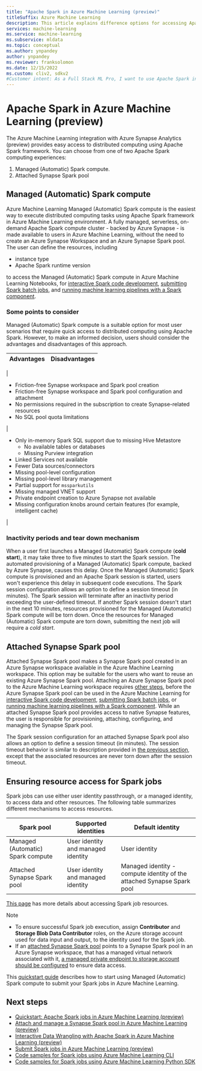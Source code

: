```yaml
---
title: "Apache Spark in Azure Machine Learning (preview)"
titleSuffix: Azure Machine Learning
description: This article explains difference options for accessing Apache Spark in Azure Machine Learning.
services: machine-learning
ms.service: machine-learning
ms.subservice: mldata
ms.topic: conceptual
ms.author: ynpandey
author: ynpandey
ms.reviewer: franksolomon
ms.date: 12/15/2022
ms.custom: cliv2, sdkv2
#Customer intent: As a Full Stack ML Pro, I want to use Apache Spark in Azure Machine Learning.
---
```


# Apache Spark in Azure Machine Learning (preview)
The Azure Machine Learning integration with Azure Synapse Analytics (preview) provides easy access to distributed computing using Apache Spark framework. You can choose from one of two Apache Spark computing experiences:
1. Managed (Automatic) Spark compute.
2. Attached Synapse Spark pool

## Managed (Automatic) Spark compute
Azure Machine Learning Managed (Automatic) Spark compute is the easiest way to execute distributed computing tasks using Apache Spark framework in Azure Machine Learning environment. A fully managed, serverless, on-demand Apache Spark compute cluster - backed by Azure Synapse - is made available to users in Azure Machine Learning, without the need to create an Azure Synapse Workspace and an Azure Synapse Spark pool. The user can define the resources, including

- instance type
- Apache Spark runtime version

to access the Managed (Automatic) Spark compute in Azure Machine Learning Notebooks, for [interactive Spark code development](./interactive-data-wrangling-with-apache-spark-azure-ml.md), [submitting Spark batch jobs](./how-to-submit-spark-jobs.md), and [running machine learning pipelines with a Spark component](./how-to-submit-spark-jobs.md#spark-component-in-a-pipeline-job).

### Some points to consider
Managed (Automatic) Spark compute is a suitable option for most user scenarios that require quick access to distributed computing using Apache Spark. However, to make an informed decision, users should consider the advantages and disadvantages of this approach.

|Advantages|Disadvantages|
|----------|-------------|

|<ul><li>Friction-free Synapse workspace and Spark pool creation</li><li>Friction-free Synapse workspace and Spark pool configuration and attachment</li><li>No permissions required in the subscription to create Synapse-related resources</li><li>No SQL pool quota limitations</li></ul>|<ul><li>Only in-memory Spark SQL support due to missing Hive Metastore<ul><li>No available tables or databases</li><li>Missing Purview integration</li></ul><li>Linked Services not available</li><li>Fewer Data sources/connectors</li><li>Missing pool-level configuration</li><li>Missing pool-level library management</li><li>Partial support for `mssparkutils`</li><li>Missing managed VNET support</li><li>Private endpoint creation to Azure Synapse not available</li><li>Missing configuration knobs around certain features (for example, intelligent cache)</li></ul>|

### Inactivity periods and tear down mechanism
When a user first launches a Managed (Automatic) Spark compute (**cold start**), it may take three to five minutes to start the Spark session. The automated provisioning of a Managed (Automatic) Spark compute, backed by Azure Synapse, causes this delay. Once the Managed (Automatic) Spark compute is provisioned and an Apache Spark session is started, users won't experience this delay in subsequent code executions. The Spark session configuration allows an option to define a session timeout (in minutes). The Spark session will terminate after an inactivity period exceeding the user-defined timeout. If another Spark session doesn't start in the next 10 minutes, resources provisioned for the Managed (Automatic) Spark compute will be torn down. Once the resources for Managed (Automatic) Spark compute are torn down, submitting the next job will require a *cold start*.

## Attached Synapse Spark pool
Attached Synapse Spark pool makes a Synapse Spark pool created in an Azure Synapse workspace available in the Azure Machine Learning workspace. This option may be suitable for the users who want to reuse an existing Azure Synapse Spark pool. Attaching an Azure Synapse Spark pool to the Azure Machine Learning workspace requires [other steps](./how-to-manage-synapse-spark-pool.md), before the Azure Synapse Spark pool can be used in the Azure Machine Learning for [interactive Spark code development](./interactive-data-wrangling-with-apache-spark-azure-ml.md), [submitting Spark batch jobs](./how-to-submit-spark-jobs.md), or [running machine learning pipelines with a Spark component](./how-to-submit-spark-jobs.md#spark-component-in-a-pipeline-job). While an attached Synapse Spark pool provides access to native Synapse features, the user is responsible for provisioning, attaching, configuring, and managing the Synapse Spark pool.

The Spark session configuration for an attached Synapse Spark pool also allows an option to define a session timeout (in minutes). The session timeout behavior is similar to description provided in [the previous section](#inactivity-periods-and-tear-down-mechanism), except that the associated resources are never torn down after the session timeout.

## Ensuring resource access for Spark jobs
Spark jobs can use either user identity passthrough, or a managed identity, to access data and other resources. The following table summarizes different mechanisms to access resources.

|Spark pool|Supported identities|Default identity|
| ---------- | -------------------- | ---------------- |
|Managed (Automatic) Spark compute|User identity and managed identity|User identity|
|Attached Synapse Spark pool|User identity and managed identity|Managed identity - compute identity of the attached Synapse Spark pool|

[This page](./how-to-submit-spark-jobs#ensuring-resource-access-for-spark-jobs.md) has more details about accessing Spark job resources.

> [!NOTE]
> - To ensure successful Spark job execution, assign **Contributor** and **Storage Blob Data Contributor** roles, on the Azure storage account used for data input and output, to the identity used for the Spark job.
> - If an [attached Synapse Spark pool](./how-to-manage-synapse-spark-pool.md) points to a Synapse Spark pool in an Azure Synapse workspace, that has a managed virtual network associated with it, [a managed private endpoint to storage account should be configured](../synapse-analytics/security/connect-to-a-secure-storage-account.md) to ensure data access.

This [quickstart guide](./quickstart-spark-jobs.md) describes how to start using Managed (Automatic) Spark compute to submit your Spark jobs in Azure Machine Learning.

## Next steps
- [Quickstart: Apache Spark jobs in Azure Machine Learning (preview)](./quickstart-spark-jobs.md)
- [Attach and manage a Synapse Spark pool in Azure Machine Learning (preview)](./how-to-manage-synapse-spark-pool.md)
- [Interactive Data Wrangling with Apache Spark in Azure Machine Learning (preview)](./interactive-data-wrangling-with-apache-spark-azure-ml.md)
- [Submit Spark jobs in Azure Machine Learning (preview)](./how-to-submit-spark-jobs.md)
- [Code samples for Spark jobs using Azure Machine Learning CLI](https://github.com/Azure/azureml-examples/tree/main/cli/jobs/spark)
- [Code samples for Spark jobs using Azure Machine Learning Python SDK](https://github.com/Azure/azureml-examples/tree/main/sdk/python/jobs/spark)
